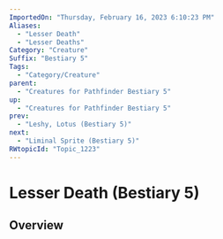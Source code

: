 ```yaml
---
ImportedOn: "Thursday, February 16, 2023 6:10:23 PM"
Aliases:
  - "Lesser Death"
  - "Lesser Deaths"
Category: "Creature"
Suffix: "Bestiary 5"
Tags:
  - "Category/Creature"
parent:
  - "Creatures for Pathfinder Bestiary 5"
up:
  - "Creatures for Pathfinder Bestiary 5"
prev:
  - "Leshy, Lotus (Bestiary 5)"
next:
  - "Liminal Sprite (Bestiary 5)"
RWtopicId: "Topic_1223"
---
```

# Lesser Death (Bestiary 5)
## Overview
